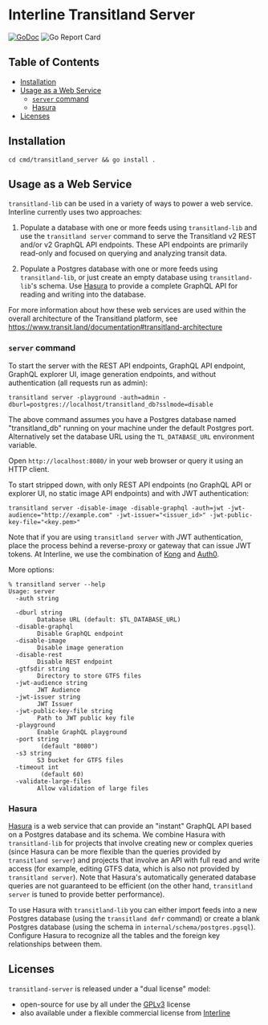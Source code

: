# Interline Transitland Server <!-- omit in toc -->

[![GoDoc](https://godoc.org/github.com/interline-io/transitland-server/tl?status.svg)](https://godoc.org/github.com/interline-io/transitland-server) ![Go Report Card](https://goreportcard.com/badge/github.com/interline-io/transitland-server)

## Table of Contents <!-- omit in toc -->
<!-- to update use https://marketplace.visualstudio.com/items?itemName=yzhang.markdown-all-in-one -->
- [Installation](#installation)
- [Usage as a Web Service](#usage-as-a-web-service)
  - [`server` command](#server-command)
  - [Hasura](#hasura)
- [Licenses](#licenses)


## Installation

`cd cmd/transitland_server && go install .`


## Usage as a Web Service

`transitland-lib` can be used in a variety of ways to power a web service. Interline currently uses two approaches:

1. Populate a database with one or more feeds using `transitland-lib` and use the `transitland server` command to serve the Transitland v2 REST and/or v2 GraphQL API endpoints. These API endpoints are primarily read-only and focused on querying and analyzing transit data.

2. Populate a Postgres database with one or more feeds using `transitland-lib`, or just create an empty database using `transitland-lib`'s schema. Use [Hasura](https://hasura.io/) to provide a complete GraphQL API for reading and writing into the database. 

For more information about how these web services are used within the overall architecture of the Transitland platform, see https://www.transit.land/documentation#transitland-architecture 

### `server` command

To start the server with the REST API endpoints, GraphQL API endpoint, GraphQL explorer UI, image generation endpoints, and without authentication (all requests run as admin):

```
transitland server -playground -auth=admin -dburl=postgres://localhost/transitland_db?sslmode=disable
```

The above command assumes you have a Postgres database named "transitland_db" running on your machine under the default Postgres port. Alternatively set the database URL using the `TL_DATABASE_URL` environment variable.

Open `http://localhost:8080/` in your web browser or query it using an HTTP client.

To start stripped down, with only REST API endpoints (no GraphQL API or explorer UI, no static image API endpoints) and with JWT authentication:

```
transitland server -disable-image -disable-graphql -auth=jwt -jwt-audience="http://example.com" -jwt-issuer="<issuer_id>" -jwt-public-key-file="<key.pem>"
```

Note that if you are using `transitland server` with JWT authentication, place the process behind a reverse-proxy or gateway that can issue JWT tokens. At Interline, we use the combination of [Kong](https://docs.konghq.com/) and [Auth0](https://auth0.com/).

More options:

```
% transitland server --help
Usage: server
  -auth string

  -dburl string
    	Database URL (default: $TL_DATABASE_URL)
  -disable-graphql
    	Disable GraphQL endpoint
  -disable-image
    	Disable image generation
  -disable-rest
    	Disable REST endpoint
  -gtfsdir string
    	Directory to store GTFS files
  -jwt-audience string
    	JWT Audience
  -jwt-issuer string
    	JWT Issuer
  -jwt-public-key-file string
    	Path to JWT public key file
  -playground
    	Enable GraphQL playground
  -port string
    	 (default "8080")
  -s3 string
    	S3 bucket for GTFS files
  -timeout int
    	 (default 60)
  -validate-large-files
    	Allow validation of large files
```

### Hasura

[Hasura](https://hasura.io/) is a web service that can provide an "instant" GraphQL API based on a Postgres database and its schema. We combine Hasura with `transitland-lib` for projects that involve creating new or complex queries (since Hasura can be more flexible than the queries provided by `transitland server`) and projects that involve an API with full read and write access (for example, editing GTFS data, which is also not provided by `transitland server`). Note that Hasura's automatically generated database queries are not guaranteed to be efficient (on the other hand, `transitland server` is tuned to provide better performance).

To use Hasura with `transitland-lib` you can either import feeds into a new Postgres database (using the `transitland dmfr` command) or create a blank Postgres database (using the schema in `internal/schema/postgres.pgsql`). Configure Hasura to recognize all the tables and the foreign key relationships between them.

## Licenses

`transitland-server` is released under a "dual license" model:

- open-source for use by all under the [GPLv3](LICENSE) license
- also available under a flexible commercial license from [Interline](mailto:info@interline.io)

